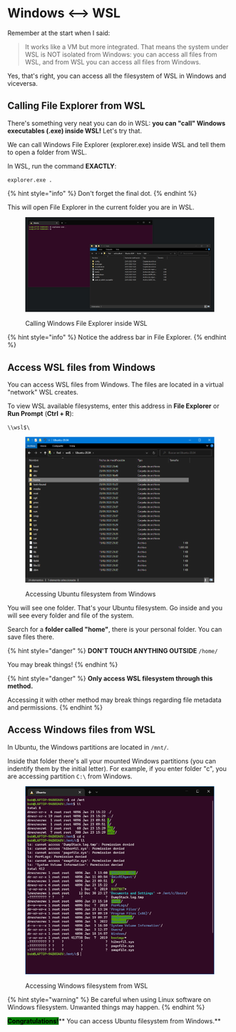 # Windows <--> WSL

Remember at the start when I said:

> It works like a VM but more integrated. That means the system under WSL is NOT isolated from Windows: you can access all files from WSL, and from WSL you can access all files from Windows.

Yes, that's right, you can access all the filesystem of WSL in Windows and viceversa.

## Calling File Explorer from WSL

There's something very neat you can do in WSL: **you can "call" Windows executables (.exe) inside WSL!** Let's try that.

We can call Windows File Explorer (explorer.exe) inside WSL and tell them to open a folder from WSL.

In WSL, run the command **EXACTLY**:

```
explorer.exe .
```

{% hint style="info" %}
Don't forget the final dot.
{% endhint %}

This will open File Explorer in the current folder you are in WSL.

<figure><img src="../../.gitbook/assets/image (1).png" alt=""><figcaption><p>Calling Windows File Explorer inside WSL</p></figcaption></figure>

{% hint style="info" %}
Notice the address bar in File Explorer.
{% endhint %}

## Access WSL files from Windows

You can access WSL files from Windows. The files are located in a virtual "network" WSL creates.

To view WSL available filesystems, enter this address in **File Explorer** or **Run Prompt** (**Ctrl + R**):

```
\\wsl$\
```

<figure><img src="../../.gitbook/assets/image (2).png" alt=""><figcaption><p>Accessing Ubuntu filesystem from Windows</p></figcaption></figure>

You will see one folder. That's your Ubuntu filesystem. Go inside and you will see every folder and file of the system.

Search for a **folder called "home"**, there is your personal folder. You can save files there.

{% hint style="danger" %}
**DON'T TOUCH ANYTHING OUTSIDE** `/home/`

You may break things!
{% endhint %}

{% hint style="danger" %}
**Only access WSL filesystem through this method.**

Accessing it with other method may break things regarding file metadata and permissions.
{% endhint %}

## Access Windows files from WSL

In Ubuntu, the Windows partitions are located in `/mnt/`.

Inside that folder there's all your mounted Windows partitions (you can indentify them by the initial letter). For example, if you enter folder "c", you are accessing partition `C:\` from Windows.

<figure><img src="../../.gitbook/assets/image.png" alt=""><figcaption><p>Accessing Windows filesystem from WSL</p></figcaption></figure>

{% hint style="warning" %}
Be careful when using Linux software on Windows filesystem. Unwanted things may happen.
{% endhint %}

&#x20;<mark style="background-color:green;">**Congratulations!**</mark>**  You can access Ubuntu filesystem from Windows.**
